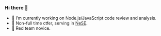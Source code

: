 ### Hi there 👋

- 🔭 I’m currently working on Node.js/JavaScript code review and analysis.
- 🚩 Non-full time ctfer, serving in [NeSE](https://ctftime.org/team/13575/).
- 🦉 Red team novice.
